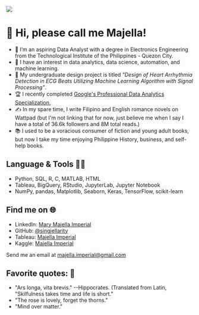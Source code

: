 <img src="https://media.licdn.com/dms/image/D5616AQEoamIERjuBNw/profile-displaybackgroundimage-shrink_350_1400/0/1699618942169?e=1704931200&v=beta&t=bNkgA6BYXjvI6l_atMxMlGbQ6NiF_SoI4GBnFBCZemE">

# 👋 Hi, please call me Majella!
- 🌱 I’m an aspiring Data Analyst with a degree in Electronics Engineering from the Technological Institute of the Philippines - Quezon City.
- 👀 I have an interest in data analytics, data science, automation, and machine learning.
- 📜 My undergraduate design project is titled *"Design of Heart Arrhythmia Detection in ECG Beats Utilizing Machine Learning Algorithm with Signal Processing"*.
- 🏆 I recently completed [Google's Professional Data Analytics Specialization.](https://www.coursera.org/account/accomplishments/specialization/certificate/A9QTAS5TVTDP)
- ✍️ In my spare time, I write Filipino and English romance novels on Wattpad (but I'm not linking that for now, just believe me when I say I have a total of 36.6k followers and 8M total reads.)
- 📚 I used to be a voracious consumer of fiction and young adult books, but now I take my time enjoying Philippine History, business, and self-help books.

## Language & Tools 👩‍💻
- Python, SQL, R, C, MATLAB, HTML
- Tableau, BigQuery, RStudio, JupyterLab, Jupyter Notebook
- NumPy, pandas, Matplotlib, Seaborn, Keras, TensorFlow, scikit-learn

## Find me on 🌐
- LinkedIn: [Mary Majella Imperial](https://www.linkedin.com/in/majellaimperial/)
- GitHub: [@singjellarity](https://github.com/singjellarity)
- Tableau: [Majella Imperial](https://public.tableau.com/app/profile/majella.imperial/vizzes)
- Kaggle: [Majella Imperial](https://www.kaggle.com/majellaimperial)

Send me an email at
majella.imperial@gmail.com

## Favorite quotes: 🌹
- "Ars longa, vita brevis." --Hippocrates. (Translated from Latin, "Skilfulness takes time and life is short."
- "The rose is lovely, forget the thorns."
- "Mind over matter."

<!---
singjellarity/singjellarity is a ✨ special ✨ repository because its `README.md` (this file) appears on your GitHub profile.
You can click the Preview link to take a look at your changes.
--->
